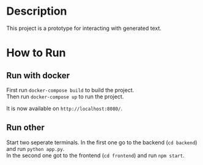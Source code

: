 # Description

This project is a prototype for interacting with generated text.


# How to Run

## Run with docker
First run `docker-compose build` to build the project. <br>
Then run `docker-compose up` to run the project.

It is now available on `http://localhost:8080/`.


## Run other
Start two seperate terminals.
In the first one go to the backend (`cd backend`) and run `python app.py`. <br>
In the second one got to the frontend (`cd frontend`) and run `npm start`.

